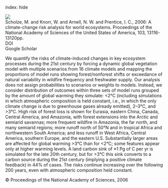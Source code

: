 index: hide

<div class="Citation">
    <div class="Citation-thumb CitationThumb-linked"  data-href="https://doi.org/10.1073/pnas.0601816103">
      <img src="https://static.claimspace.cloud/climate-study-static/refs/thumbs/6/Scholze_et_al_2006-thumb.png" />
    </div>

  <div class="Citation-body">
    <div class="Citation-text">Scholze, M. and Knorr, W. and Arnell, N. W. and Prentice, I. C., 2006: A climate-change risk analysis for world ecosystems. <span class="Article-journal">Proceedings of the National Academy of Sciences of the United States of America, </span><span class="Article-volume">103, </span>13116-13120pp.</div>
    <div class="Citation-links">
      <div class="CitationLink" data-href="https://doi.org/10.1073/pnas.0601816103">
        <div class="CitationLink-icon CitationLink-Doi"></div>
        <div class="CitationLink-text">DOI</div>
      </div>
      <div class="CitationLink" data-href="https://scholar.google.com/scholar?q=10.1073/pnas.0601816103">
        <div class="CitationLink-icon CitationLink-Scholar"></div>
        <div class="CitationLink-text">Google Scholar</div>
      </div>
    </div>
  </div>
</div>

We quantify the risks of climate-induced changes in key ecosystem processes during the 21st century by forcing a dynamic global vegetation model with multiple scenarios from 16 climate models and mapping the proportions of model runs showing forest/nonforest shifts or exceedance of natural variability in wildfire frequency and freshwater supply. Our analysis does not assign probabilities to scenarios or weights to models. Instead, we consider distribution of outcomes within three sets of model runs grouped by the amount of global warming they simulate: <2°C (including simulations in which atmospheric composition is held constant, i.e., in which the only climate change is due to greenhouse gases already emitted), 2–3°C, and >3°C. High risk of forest loss is shown for Eurasia, eastern China, Canada, Central America, and Amazonia, with forest extensions into the Arctic and semiarid savannas; more frequent wildfire in Amazonia, the far north, and many semiarid regions; more runoff north of 50°N and in tropical Africa and northwestern South America; and less runoff in West Africa, Central America, southern Europe, and the eastern U.S. Substantially larger areas are affected for global warming >3°C than for <2°C; some features appear only at higher warming levels. A land carbon sink of ≈1 Pg of C per yr is simulated for the late 20th century, but for >3°C this sink converts to a carbon source during the 21st century (implying a positive climate feedback) in 44% of cases. The risks continue increasing over the following 200 years, even with atmospheric composition held constant.

<div class="Citation-copy">
&copy; Proceedings of the National Academy of Sciences, 2006
</div>